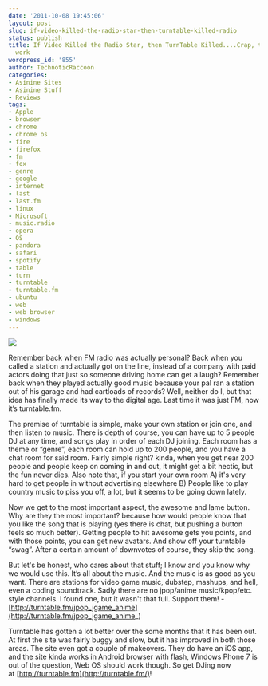 ```yaml
---
date: '2011-10-08 19:45:06'
layout: post
slug: if-video-killed-the-radio-star-then-turntable-killed-radio
status: publish
title: If Video Killed the Radio Star, then TurnTable Killed....Crap, the pun won't
  work
wordpress_id: '855'
author: TechnoticRaccoon
categories:
- Asinine Sites
- Asinine Stuff
- Reviews
tags:
- Apple
- browser
- chrome
- chrome os
- fire
- firefox
- fm
- fox
- genre
- google
- internet
- last
- last.fm
- linux
- Microsoft
- music.radio
- opera
- OS
- pandora
- safari
- spotify
- table
- turn
- turntable
- turntable.fm
- ubuntu
- web
- web browser
- windows
---
```


[![](http://asininetech.com/wp-content/uploads/2011/10/screenshot-20111008-203504.png)](http://asininetech.com/wp-content/uploads/2011/10/screenshot-20111008-203504.png)





Remember back when FM radio was actually personal? Back when you called a station and actually got on the line, instead of a company with paid actors doing that just so someone driving home can get a laugh? Remember back when they played actually good music because your pal ran a station out of his garage and had cartloads of records? Well, neither do I, but that idea has finally made its way to the digital age. Last time it was just FM, now it’s turntable.fm.







The premise of turntable is simple, make your own station or join one, and then listen to music. There is depth of course, you can have up to 5 people DJ at any time, and songs play in order of each DJ joining. Each room has a theme or “genre”, each room can hold up to 200 people, and you have a chat room for said room. Fairly simple right? kinda, when you get near 200 people and people keep on coming in and out, it might get a bit hectic, but the fun never dies. Also note that, if you start your own room A) it's very hard to get people in without advertising elsewhere B) People like to play country music to piss you off, a lot, but it seems to be going down lately.




Now we get to the most important aspect, the awesome and lame button. Why are they the most important? because how would people know that you like the song that is playing (yes there is chat, but pushing a button feels so much better). Getting people to hit awesome gets you points, and with those points, you can get new avatars. And show off your turntable “swag”. After a certain amount of downvotes of course, they skip the song.




But let's be honest, who cares about that stuff; I know and you know why we would use this. It’s all about the music. And the music is as good as you want. There are stations for video game music, dubstep, mashups, and hell, even a coding soundtrack. Sadly there are no jpop/anime music/kpop/etc. style channels. I found one, but it wasn't that full. Support them! - [http://turntable.fm/jpop_jgame_anime](http://turntable.fm/jpop_jgame_anime_)




Turntable has gotten a lot better over the some months that it has been out. At first the site was fairly buggy and slow, but it has improved in both those areas. The site even got a couple of makeovers. They do have an iOS app, and the site kinda works in Android browser with flash, Windows Phone 7 is out of the question, Web OS should work though. So get DJing now at [http://turntable.fm](http://turntable.fm/)!
